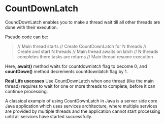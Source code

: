 # CountDownLatch

CoundDownLatch enables you to make a thread wait till all other threads are done with their execution.

Pseudo code can be:
>// Main thread starts
// Create CountDownLatch for N threads
// Create and start N threads
// Main thread awaits on latch
// N threads completes there tasks are returns
// Main thread resume execution

Here, **await()** method waits for countdownlatch flag to become 0, and **countDown()** method decrements countdownlatch flag by 1.

**Real Life usecases**
Use CountDownLatch when one thread (like the main thread) requires to wait for one or more threads to complete, before it can continue processing.

A classical example of using CountDownLatch in Java is a server side core Java application which uses services architecture, where multiple services are provided by multiple threads and the application cannot start processing until all services have started successfully.